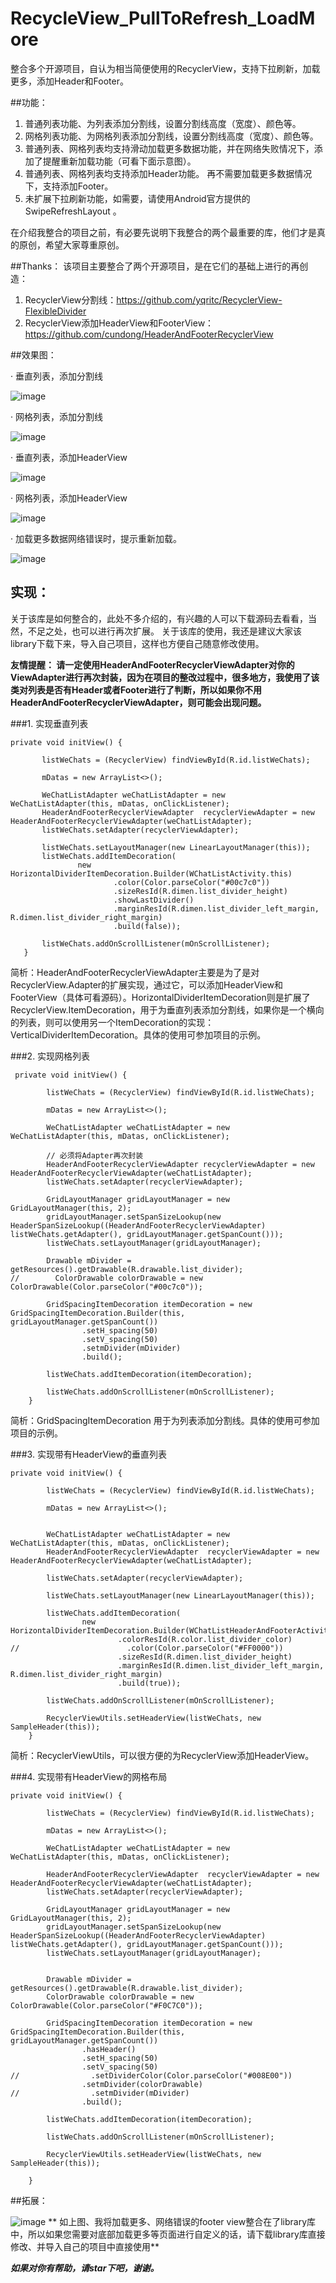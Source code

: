 # RecycleView_PullToRefresh_LoadMore
整合多个开源项目，自认为相当简便使用的RecyclerView，支持下拉刷新，加载更多，添加Header和Footer。

##功能：
 1. 普通列表功能、为列表添加分割线，设置分割线高度（宽度）、颜色等。
 2. 网格列表功能、为网格列表添加分割线，设置分割线高度（宽度）、颜色等。
 3. 普通列表、网格列表均支持滑动加载更多数据功能，并在网络失败情况下，添加了提醒重新加载功能（可看下面示意图）。
 4. 普通列表、网格列表均支持添加Header功能。 再不需要加载更多数据情况下，支持添加Footer。
 5. 未扩展下拉刷新功能，如需要，请使用Android官方提供的SwipeRefreshLayout 。

 在介绍我整合的项目之前，有必要先说明下我整合的两个最重要的库，他们才是真的原创，希望大家尊重原创。

##Thanks：
 该项目主要整合了两个开源项目，是在它们的基础上进行的再创造：
 1. RecyclerView分割线：https://github.com/yqritc/RecyclerView-FlexibleDivider
 2. RecyclerView添加HeaderView和FooterView：https://github.com/cundong/HeaderAndFooterRecyclerView


##效果图：

· 垂直列表，添加分割线

![image](https://github.com/zuiwuyuan/RecycleView_PullToRefresh_LoadMore/blob/master/imgs/2.png)

· 网格列表，添加分割线

![image](https://github.com/zuiwuyuan/RecycleView_PullToRefresh_LoadMore/blob/master/imgs/3.png)

· 垂直列表，添加HeaderView

![image](https://github.com/zuiwuyuan/RecycleView_PullToRefresh_LoadMore/blob/master/imgs/4.png)

· 网格列表，添加HeaderView

![image](https://github.com/zuiwuyuan/RecycleView_PullToRefresh_LoadMore/blob/master/imgs/5.png)


· 加载更多数据网络错误时，提示重新加载。

![image](https://github.com/zuiwuyuan/RecycleView_PullToRefresh_LoadMore/blob/master/imgs/6.png)

## 实现：
  关于该库是如何整合的，此处不多介绍的，有兴趣的人可以下载源码去看看，当然，不足之处，也可以进行再次扩展。
 关于该库的使用，我还是建议大家该library下载下来，导入自己项目，这样也方便自己随意修改使用。

 **友情提醒： 请一定使用HeaderAndFooterRecyclerViewAdapter对你的ViewAdapter进行再次封装，因为在项目的整改过程中，很多地方，我使用了该类对列表是否有Header或者Footer进行了判断，所以如果你不用HeaderAndFooterRecyclerViewAdapter，则可能会出现问题。**
 
###1. 实现垂直列表
 ``` 
private void initView() {

        listWeChats = (RecyclerView) findViewById(R.id.listWeChats);

        mDatas = new ArrayList<>();

        WeChatListAdapter weChatListAdapter = new WeChatListAdapter(this, mDatas, onClickListener);
        HeaderAndFooterRecyclerViewAdapter  recyclerViewAdapter = new HeaderAndFooterRecyclerViewAdapter(weChatListAdapter);
        listWeChats.setAdapter(recyclerViewAdapter);

        listWeChats.setLayoutManager(new LinearLayoutManager(this));
        listWeChats.addItemDecoration(
                new HorizontalDividerItemDecoration.Builder(WChatListActivity.this)
                        .color(Color.parseColor("#00c7c0"))
                        .sizeResId(R.dimen.list_divider_height)
                        .showLastDivider()
                        .marginResId(R.dimen.list_divider_left_margin, R.dimen.list_divider_right_margin)
                        .build(false));

        listWeChats.addOnScrollListener(mOnScrollListener);
    }
 ``` 
 
 简析：HeaderAndFooterRecyclerViewAdapter主要是为了是对RecyclerView.Adapter的扩展实现，通过它，可以添加HeaderView和FooterView（具体可看源码）。HorizontalDividerItemDecoration则是扩展了RecyclerView.ItemDecoration，用于为垂直列表添加分割线，如果你是一个横向的列表，则可以使用另一个ItemDecoration的实现：VerticalDividerItemDecoration。具体的使用可参加项目的示例。
 

###2. 实现网格列表
``` 
 private void initView() {

        listWeChats = (RecyclerView) findViewById(R.id.listWeChats);

        mDatas = new ArrayList<>();

        WeChatListAdapter weChatListAdapter = new WeChatListAdapter(this, mDatas, onClickListener);

        // 必须将Adapter再次封装
        HeaderAndFooterRecyclerViewAdapter recyclerViewAdapter = new HeaderAndFooterRecyclerViewAdapter(weChatListAdapter);
        listWeChats.setAdapter(recyclerViewAdapter);

        GridLayoutManager gridLayoutManager = new GridLayoutManager(this, 2);
        gridLayoutManager.setSpanSizeLookup(new HeaderSpanSizeLookup((HeaderAndFooterRecyclerViewAdapter) listWeChats.getAdapter(), gridLayoutManager.getSpanCount()));
        listWeChats.setLayoutManager(gridLayoutManager);

        Drawable mDivider = getResources().getDrawable(R.drawable.list_divider);
//        ColorDrawable colorDrawable = new ColorDrawable(Color.parseColor("#00c7c0"));

        GridSpacingItemDecoration itemDecoration = new GridSpacingItemDecoration.Builder(this, gridLayoutManager.getSpanCount())
                .setH_spacing(50)
                .setV_spacing(50)
                .setmDivider(mDivider)
                .build();

        listWeChats.addItemDecoration(itemDecoration);

        listWeChats.addOnScrollListener(mOnScrollListener);
    }
 ``` 
简析：GridSpacingItemDecoration 用于为列表添加分割线。具体的使用可参加项目的示例。

 
###3. 实现带有HeaderView的垂直列表
``` 
private void initView() {

        listWeChats = (RecyclerView) findViewById(R.id.listWeChats);

        mDatas = new ArrayList<>();


        WeChatListAdapter weChatListAdapter = new WeChatListAdapter(this, mDatas, onClickListener);
        HeaderAndFooterRecyclerViewAdapter  recyclerViewAdapter = new HeaderAndFooterRecyclerViewAdapter(weChatListAdapter);

        listWeChats.setAdapter(recyclerViewAdapter);

        listWeChats.setLayoutManager(new LinearLayoutManager(this));

        listWeChats.addItemDecoration(
                new HorizontalDividerItemDecoration.Builder(WChatListHeaderAndFooterActivity.this)
                        .colorResId(R.color.list_divider_color)
//                        .color(Color.parseColor("#FF0000"))
                        .sizeResId(R.dimen.list_divider_height)
                        .marginResId(R.dimen.list_divider_left_margin, R.dimen.list_divider_right_margin)
                        .build(true));

        listWeChats.addOnScrollListener(mOnScrollListener);

        RecyclerViewUtils.setHeaderView(listWeChats, new SampleHeader(this));
    }
 ``` 
简析：RecyclerViewUtils，可以很方便的为RecyclerView添加HeaderView。

 
###4. 实现带有HeaderView的网格布局
```  
private void initView() {

        listWeChats = (RecyclerView) findViewById(R.id.listWeChats);

        mDatas = new ArrayList<>();

        WeChatListAdapter weChatListAdapter = new WeChatListAdapter(this, mDatas, onClickListener);

        HeaderAndFooterRecyclerViewAdapter  recyclerViewAdapter = new HeaderAndFooterRecyclerViewAdapter(weChatListAdapter);
        listWeChats.setAdapter(recyclerViewAdapter);

        GridLayoutManager gridLayoutManager = new GridLayoutManager(this, 2);
        gridLayoutManager.setSpanSizeLookup(new HeaderSpanSizeLookup((HeaderAndFooterRecyclerViewAdapter) listWeChats.getAdapter(), gridLayoutManager.getSpanCount()));
        listWeChats.setLayoutManager(gridLayoutManager);


        Drawable mDivider = getResources().getDrawable(R.drawable.list_divider);
        ColorDrawable colorDrawable = new ColorDrawable(Color.parseColor("#F0C7C0"));

        GridSpacingItemDecoration itemDecoration = new GridSpacingItemDecoration.Builder(this, gridLayoutManager.getSpanCount())
                .hasHeader()
                .setH_spacing(50)
                .setV_spacing(50)
//                .setDividerColor(Color.parseColor("#008E00"))
                .setmDivider(colorDrawable)
//                .setmDivider(mDivider)
                .build();

        listWeChats.addItemDecoration(itemDecoration);

        listWeChats.addOnScrollListener(mOnScrollListener);

        RecyclerViewUtils.setHeaderView(listWeChats, new SampleHeader(this));

    }
``` 


##拓展：
 
 
 ![image](https://github.com/zuiwuyuan/RecycleView_PullToRefresh_LoadMore/blob/master/imgs/loader_footer.png)
 ** 如上图、我将加载更多、网络错误的footer view整合在了library库中，所以如果您需要对底部加载更多等页面进行自定义的话，请下载library库直接修改、并导入自己的项目中直接使用**
 

***如果对你有帮助，请star下吧，谢谢。***


